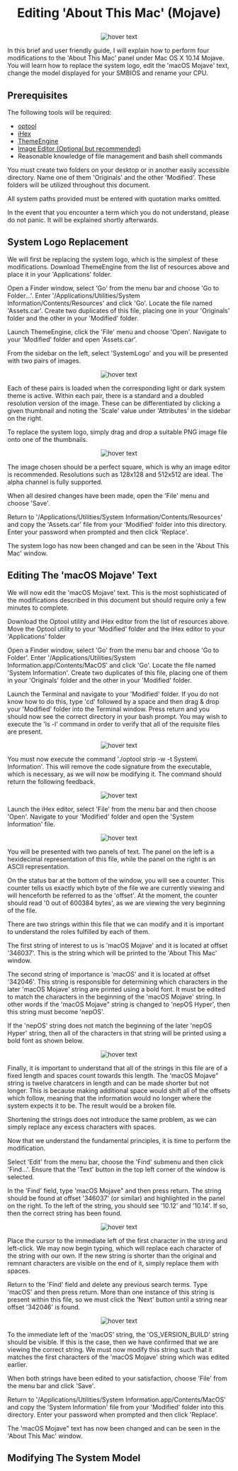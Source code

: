 # <p align='center'>Editing 'About This Mac' (Mojave)</p>

<p align="center">
  <img src="https://i.imgur.com/Rx0YkPp.png" title="hover text">
</p>

In this brief and user friendly guide, I will explain how to perform four modifications to the 'About This Mac' panel under Mac OS X 10.14 Mojave.  You will learn how to replace the system logo, edit the 'macOS Mojave' text, change the model displayed for your SMBIOS and rename your CPU.

## Prerequisites

The following tools will be required:
- <a href="https://github.com/alexzielenski/optool/releases/download/0.1/optool.zip">optool</a>
- <a href="https://itunes.apple.com/ie/app/ihex-hex-editor/id909566003?mt=12">iHex</a>
- <a href="https://github.com/alexzielenski/ThemeEngine/releases/download/1.0.0(111)/ThemeEngine_111.zip">ThemeEngine</a>
- <a href="https://affinity.store/get/photo/trial/mac/">Image Editor (Optional but recommended)</a>
- Reasonable knowledge of file management and bash shell commands

You must create two folders on your desktop or in another easily accessible directory.  Name one of them 'Originals' and the other 'Modified'.  These folders will be utilized throughout this document.

All system paths provided must be entered with quotation marks omitted.

In the event that you encounter a term which you do not understand, please do not panic.  It will be explained shortly afterwards.

## System Logo Replacement

We will first be replacing the system logo, which is the simplest of these modifications.  Download ThemeEngine from the list of resources above and place it in your 'Applications' folder.

Open a Finder window, select 'Go' from the menu bar and choose 'Go to Folder...'. Enter '/Applications/Utilities/System Information/Contents/Resources' and click 'Go'. Locate the file named 'Assets.car'.  Create two duplicates of this file, placing one in your 'Originals' folder and the other in your 'Modified' folder.

Launch ThemeEngine, click the 'File' menu and choose 'Open'.  Navigate to your 'Modified' folder and open 'Assets.car'. 

From the sidebar on the left, select 'SystemLogo' and you will be presented with two pairs of images.  

<p align="center">
  <img src="https://i.imgur.com/LkmF998.png" title="hover text">
</p>

Each of these pairs is loaded when the corresponding light or dark system theme is active.  Within each pair, there is a standard and a doubled resolution version of the image.  These can be differentiated by clicking a given thumbnail and noting the 'Scale' value under 'Attributes' in the sidebar on the right.

To replace the system logo, simply drag and drop a suitable PNG image file onto one of the thumbnails.

<p align="center">
  <img src="https://i.imgur.com/9jGMNi5.png" title="hover text">
</p>

The image chosen should be a perfect square, which is why an image editor is recommended.  Resolutions such as 128x128 and 512x512 are ideal.  The alpha channel is fully supported.

When all desired changes have been made, open the 'File' menu and choose 'Save'.

Return to '/Applications/Utilities/System Information/Contents/Resources' and copy the 'Assets.car' file from your 'Modified' folder into this directory.  Enter your password when prompted and then click 'Replace'.

The system logo has now been changed and can be seen in the 'About This Mac' window.

## Editing The 'macOS Mojave' Text

We will now edit the 'macOS Mojave' text.  This is the most sophisticated of the modifications described in this document but should require only a few minutes to complete.

Download the Optool utility and iHex editor from the list of resources above.  Move the Optool utility to your 'Modified' folder and the iHex editor to your 'Applications' folder

Open a Finder window, select 'Go' from the menu bar and choose 'Go to Folder'. 
Enter '/Applications/Utilities/System Information.app/Contents/MacOS' and click 'Go'. Locate the file named 'System Information'.  Create two duplicates of this file, placing one of them in your 'Originals' folder and the other in your 'Modified' folder.

Launch the Terminal and navigate to your 'Modified' folder.  If you do not know how to do this, type 'cd' followed by a space and then drag & drop your 'Modified' folder into the Terminal window.  Press return and you should now see the correct directory in your bash prompt.  You may wish to execute the 'ls -l' command in order to verify that all of the requisite files are present.

<p align="center">
  <img src="https://i.imgur.com/SU81dKF.png" title="hover text">
</p>

You must now execute the command './optool strip -w -t System\ Information'.  This will remove the code signature from the executable, which is necessary, as we will now be modifying it.  The command should return the following feedback.

<p align="center">

  <img src="https://i.imgur.com/pC4wIJm.png" title="hover text">
</p>
Launch the iHex editor, select 'File' from the menu bar and then choose 'Open'.  Navigate to your 'Modified' folder and open the 'System Information' file.

<p align="center">

  <img src="https://i.imgur.com/heycoCO.png" title="hover text">
</p>

You will be presented with two panels of text.  The panel on the left is a hexidecimal representation of this file, while the panel on the right is an ASCII representation.  

On the status bar at the bottom of the window, you will see a counter.  This counter tells us exactly which byte of the file we are currently viewing and will henceforth be referred to as the 'offset'.  At the moment, the counter should read '0 out of 600384 bytes', as we are viewing the very beginning of the file.

There are two strings within this file that we can modify and it is important to understand the roles fulfilled by each of them.

The first string of interest to us is 'macOS Mojave' and it is located at offset '346037'.  This is the string which will be printed to the 'About This Mac' window.

The second string of importance is 'macOS' and it is located at offset '342046'.  This string is responsible for determining which characters in the later 'macOS Mojave' string are printed using a bold font.  It must be edited to match the characters in the beginning of the 'macOS Mojave' string. In other words if the 'macOS Mojave" string is changed to 'nepOS Hyper', then this string must become 'nepOS'.

If the 'nepOS' string does not match the beginning of the later 'nepOS Hyper' string, then all of the characters in that string will be printed using a bold font as shown below.

<p align="center">

  <img src="https://i.imgur.com/WzHnU3x.png" title="hover text">
</p>

Finally, it is important to understand that all of the strings in this file are of a fixed length and spaces count towards this length.  The 'macOS Mojave" string is twelve charatcers in length and can be made shorter but not longer.  This is because making additional space would shift all of the offsets which follow, meaning that the information would no longer where the system expects it to be.  The result would be a broken file.

Shortening the strings does not introduce the same problem, as we can simply replace any excess characters with spaces.

Now that we understand the fundamental principles, it is time to perform the modification.

Select 'Edit' from the menu bar, choose the 'Find' submenu and then click 'Find...'.  Ensure that the 'Text' button in the top left corner of the window is selected.

In the 'Find' field, type 'macOS Mojave" and then press return.  The string should be found at offset '346037' (or similar) and highlighted in the panel on the right.  To the left of the string, you should see '10.12' and '10.14'.  If so, then the correct string has been found.

<p align="center">

  <img src="https://i.imgur.com/tx8EuNp.png" title="hover text">
</p>

Place the cursor to the immediate left of the first character in the string and left-click.  We may now begin typing, which will replace each character of the string with our own.  If the new string is shorter than the original and remnant characters are visible on the end of it, simply replace them with spaces.

Return to the 'Find' field and delete any previous search terms.  Type 'macOS' and then press return.  More than one instance of this string is present within this file, so we must click the 'Next' button until a string near offset '342046' is found.

<p align="center">

  <img src="https://i.imgur.com/GHFSxjn.png" title="hover text">
</p>

To the immediate left of the 'macOS' string, the 'OS_VERSION_BUILD' string should be visible.  If this is the case, then we have confirmed that we are viewing the correct string.  We must now modify this string such that it matches the first characters of the 'macOS Mojave' string which was edited earlier.

When both strings have been edited to your satisfaction, choose 'File' from the menu bar and click 'Save'.  

Return to '/Applications/Utilities/System Information.app/Contents/MacOS' and copy the 'System Information' file from your 'Modified' folder into this directory.  Enter your password when prompted and then click 'Replace'.

The 'macOS Mojave" text has now been changed and can be seen in the 'About This Mac' window.


## Modifying The System Model
